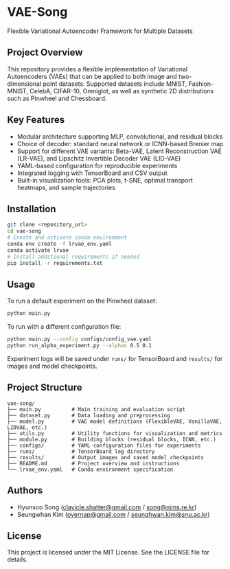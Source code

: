 # VAE-Song

Flexible Variational Autoencoder Framework for Multiple Datasets

## Project Overview
This repository provides a flexible implementation of Variational Autoencoders (VAEs) that can be applied to both image and two-dimensional point datasets. Supported datasets include MNIST, Fashion-MNIST, CelebA, CIFAR-10, Omniglot, as well as synthetic 2D distributions such as Pinwheel and Chessboard.

## Key Features
- Modular architecture supporting MLP, convolutional, and residual blocks
- Choice of decoder: standard neural network or ICNN-based Brenier map
- Support for different VAE variants: Beta-VAE, Latent Reconstruction VAE (LR-VAE), and Lipschitz Invertible Decoder VAE (LID-VAE)
- YAML-based configuration for reproducible experiments
- Integrated logging with TensorBoard and CSV output
- Built-in visualization tools: PCA plots, t-SNE, optimal transport heatmaps, and sample trajectories

## Installation
```bash
git clone <repository_url>
cd vae-song
# Create and activate conda environment
conda env create -f lrvae_env.yaml
conda activate lrvae
# Install additional requirements if needed
pip install -r requirements.txt
```

## Usage
To run a default experiment on the Pinwheel dataset:
```bash
python main.py
```
To run with a different configuration file:
```bash
python main.py --config configs/config_vae.yaml
python run_alpha_experiment.py --alphas 0.5 0.1
```
Experiment logs will be saved under `runs/` for TensorBoard and `results/` for images and model checkpoints.

## Project Structure
```
vae-song/
├── main.py          # Main training and evaluation script
├── dataset.py       # Data loading and preprocessing
├── model.py         # VAE model definitions (FlexibleVAE, VanillaVAE, LIDVAE, etc.)
├── utils.py         # Utility functions for visualization and metrics
├── module.py        # Building blocks (residual blocks, ICNN, etc.)
├── configs/         # YAML configuration files for experiments
├── runs/            # TensorBoard log directory
├── results/         # Output images and saved model checkpoints
├── README.md        # Project overview and instructions
└── lrvae_env.yaml   # Conda environment specification
```

## Authors
- Hyunsoo Song (clavicle.shatter@gmail.com / song@nims.re.kr)
- Seungwhan Kim (overnap@gmail.com / seunghwan.kim@snu.ac.kr)

## License
This project is licensed under the MIT License. See the LICENSE file for details.



